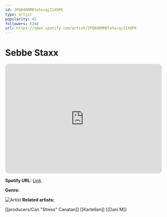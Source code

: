 ```yaml
---
id: 2PQ0dKMMDle5scqjI1XOPK
type: artist
popularity: 45
followers: 6248
url: https://open.spotify.com/artist/2PQ0dKMMDle5scqjI1XOPK
---
```

# Sebbe Staxx

<iframe style="border-radius:12px" src="https://open.spotify.com/embed/artist/2PQ0dKMMDle5scqjI1XOPK" width="100%" height="352" frameBorder="0" allowfullscreen="" allow="autoplay; clipboard-write; encrypted-media; fullscreen; picture-in-picture" loading="lazy"></iframe>

**Spotify URL:** [Link](https://open.spotify.com/artist/2PQ0dKMMDle5scqjI1XOPK)

**Genre:** 

![Artist](https://i.scdn.co/image/ab67616d0000b273d21faaaa9d94e1a7437d7496)
**Related artists:**

[[producers/Can "Stress" Canatan]]
[[Kartellen]]
[[Dani M]]
